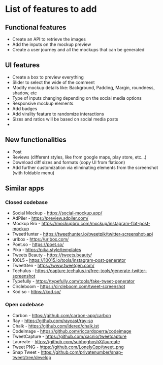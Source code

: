 # List of features to add

## Functional features

- Create an API to retrieve the images
- Add the inputs on the mockup preview
- Create a user journey and all the mockups that can be generated

## UI features

- Create a box to preview everything
- Slider to select the wide of the comment
- Modify mockup details like: Background, Padding, Margin, roundness, shadow, etc
- Type of inputs changing depending on the social media options
- Responsive mockup elements
- Add badges
- Add virality feature to randomize interactions
- Sizes and ratios will be based on social media posts
- 

## New functionalities

- Post
- Reviews (different styles, like from google maps, play store, etc...)
- Download diff sizes and formats (copy UI from flaticon)
- Add further customization via eliminating elements from the screenshot (with foldable menu)

## Similar apps

### Closed codebase

- Social Mockup - https://social-mockup.app/
- AdPiler - https://preview.adpiler.com/
- Mockup Bro - https://mockupbro.com/mockup/instagram-flat-post-mockup
- TweetHunter - https://tweethunter.io/tweetpik/twitter-screenshot-api
- urlbox - https://urlbox.com/
- Poet.so - https://poet.so/
- Pika - https://pika.style/templates
- Tweets Beauty - https://tweets.beauty/
- 100L5 - https://10015.io/tools/instagram-post-generator
- TweetGen - https://www.tweetgen.com/
- Techulus - https://capture.techulus.in/free-tools/generate-twitter-screenshot
- Typefully - https://typefully.com/tools/fake-tweet-generator
- Circleboom - https://circleboom.com/tweet-screenshot
- Kod so - https://kod.so/

### Open codebase

- Carbon - https://github.com/carbon-app/carbon
- Ray - https://github.com/raycast/ray-so
- Chalk - https://github.com/Idered/chalk.ist
- CodeImage - https://github.com/riccardoperra/codeimage
- TweetCapture - https://github.com/xacnio/tweetcapture
- Laureate - https://github.com/subhoghoshX/laureate
- Tweet PNG - https://github.com/LonelyCpp/tweet_png
- Snap Tweet - https://github.com/privatenumber/snap-tweet/tree/develop




